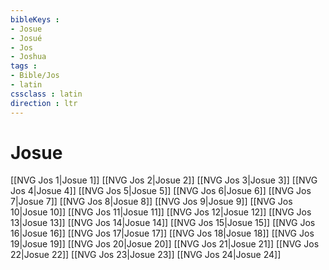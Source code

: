 ```yaml
---
bibleKeys : 
- Josue
- Josué
- Jos
- Joshua
tags : 
- Bible/Jos
- latin
cssclass : latin
direction : ltr
---
```


# Josue

[[NVG Jos 1|Josue 1]]
[[NVG Jos 2|Josue 2]]
[[NVG Jos 3|Josue 3]]
[[NVG Jos 4|Josue 4]]
[[NVG Jos 5|Josue 5]]
[[NVG Jos 6|Josue 6]]
[[NVG Jos 7|Josue 7]]
[[NVG Jos 8|Josue 8]]
[[NVG Jos 9|Josue 9]]
[[NVG Jos 10|Josue 10]]
[[NVG Jos 11|Josue 11]]
[[NVG Jos 12|Josue 12]]
[[NVG Jos 13|Josue 13]]
[[NVG Jos 14|Josue 14]]
[[NVG Jos 15|Josue 15]]
[[NVG Jos 16|Josue 16]]
[[NVG Jos 17|Josue 17]]
[[NVG Jos 18|Josue 18]]
[[NVG Jos 19|Josue 19]]
[[NVG Jos 20|Josue 20]]
[[NVG Jos 21|Josue 21]]
[[NVG Jos 22|Josue 22]]
[[NVG Jos 23|Josue 23]]
[[NVG Jos 24|Josue 24]]
